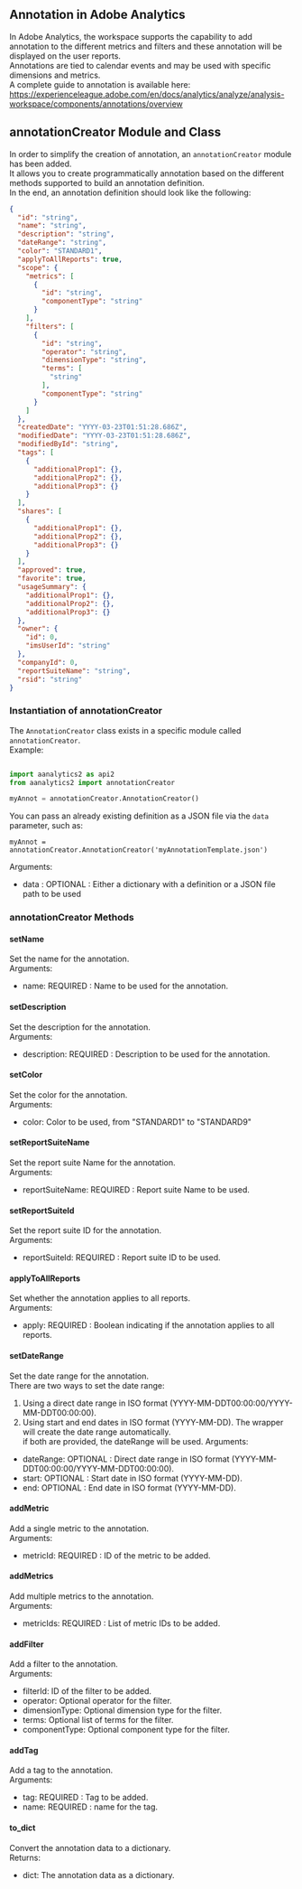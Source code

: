 ## Annotation in Adobe Analytics

In Adobe Analytics, the workspace supports the capability to add annotation to the different metrics and filters and these annotation will be displayed on the user reports.\
Annotations are tied to calendar events and may be used with specific dimensions and metrics.\
A complete guide to annotation is available here: <https://experienceleague.adobe.com/en/docs/analytics/analyze/analysis-workspace/components/annotations/overview>

## annotationCreator Module and Class

In order to simplify the creation of annotation, an `annotationCreator` module has been added.\
It allows you to create programmatically annotation based on the different methods supported to build an annotation definition.\
In the end, an annotation definition should look like the following: 

```JSON
{
  "id": "string",
  "name": "string",
  "description": "string",
  "dateRange": "string",
  "color": "STANDARD1",
  "applyToAllReports": true,
  "scope": {
    "metrics": [
      {
        "id": "string",
        "componentType": "string"
      }
    ],
    "filters": [
      {
        "id": "string",
        "operator": "string",
        "dimensionType": "string",
        "terms": [
          "string"
        ],
        "componentType": "string"
      }
    ]
  },
  "createdDate": "YYYY-03-23T01:51:28.686Z",
  "modifiedDate": "YYYY-03-23T01:51:28.686Z",
  "modifiedById": "string",
  "tags": [
    {
      "additionalProp1": {},
      "additionalProp2": {},
      "additionalProp3": {}
    }
  ],
  "shares": [
    {
      "additionalProp1": {},
      "additionalProp2": {},
      "additionalProp3": {}
    }
  ],
  "approved": true,
  "favorite": true,
  "usageSummary": {
    "additionalProp1": {},
    "additionalProp2": {},
    "additionalProp3": {}
  },
  "owner": {
    "id": 0,
    "imsUserId": "string"
  },
  "companyId": 0,
  "reportSuiteName": "string",
  "rsid": "string"
}

```

### Instantiation of annotationCreator

The `AnnotationCreator` class exists in a specific module called `annotationCreator`.\
Example:

```py

import aanalytics2 as api2
from aanalytics2 import annotationCreator

myAnnot = annotationCreator.AnnotationCreator()

```

You can pass an already existing definition as a JSON file via the `data` parameter, such as:

`myAnnot = annotationCreator.AnnotationCreator('myAnnotationTemplate.json')`

Arguments: 
* data : OPTIONAL : Either a dictionary with a definition or a JSON file path to be used


### annotationCreator Methods

#### setName
Set the name for the annotation.\
Arguments:
* name: REQUIRED : Name to be used for the annotation.


#### setDescription
Set the description for the annotation.\
Arguments:
* description: REQUIRED : Description to be used for the annotation.


#### setColor
Set the color for the annotation.\
Arguments:
* color: Color to be used, from "STANDARD1" to "STANDARD9"

#### setReportSuiteName
Set the report suite Name for the annotation.\
Arguments:
* reportSuiteName: REQUIRED : Report suite Name to be used.

#### setReportSuiteId
Set the report suite ID for the annotation.\
Arguments:
* reportSuiteId: REQUIRED : Report suite ID to be used.

#### applyToAllReports
Set whether the annotation applies to all reports.\
Arguments:
* apply: REQUIRED : Boolean indicating if the annotation applies to all reports.

#### setDateRange
Set the date range for the annotation.\
There are two ways to set the date range:
1. Using a direct date range in ISO format (YYYY-MM-DDT00:00:00/YYYY-MM-DDT00:00:00).
2. Using start and end dates in ISO format (YYYY-MM-DD). The wrapper will create the date range automatically.\
if both are provided, the dateRange will be used.
Arguments:
* dateRange: OPTIONAL : Direct date range in ISO format (YYYY-MM-DDT00:00:00/YYYY-MM-DDT00:00:00).
* start: OPTIONAL : Start date in ISO format (YYYY-MM-DD).
* end: OPTIONAL : End date in ISO format (YYYY-MM-DD).

#### addMetric
Add a single metric to the annotation.\
Arguments:
* metricId: REQUIRED : ID of the metric to be added.

#### addMetrics
Add multiple metrics to the annotation.\
Arguments:
* metricIds: REQUIRED : List of metric IDs to be added.

#### addFilter
Add a filter to the annotation.\
Arguments:
* filterId: ID of the filter to be added.
* operator: Optional operator for the filter.
* dimensionType: Optional dimension type for the filter.
* terms: Optional list of terms for the filter.
* componentType: Optional component type for the filter.

#### addTag
Add a tag to the annotation.\
Arguments:
* tag: REQUIRED : Tag to be added.
* name: REQUIRED : name for the tag.

#### to_dict
Convert the annotation data to a dictionary.\
Returns:
* dict: The annotation data as a dictionary.